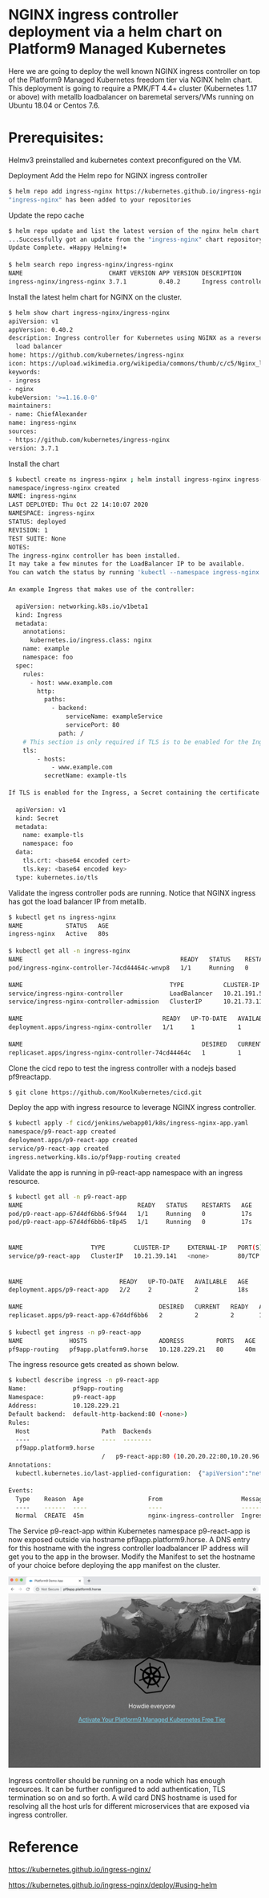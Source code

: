 # NGINX ingress controller deployment via a helm chart on Platform9 Managed Kubernetes
 
Here we are going to deploy the well known NGINX ingress controller on top of the Platform9 Managed Kubernetes freedom tier via NGINX helm chart. This deployment is going to require a PMK/FT 4.4+ cluster (Kubernetes 1.17 or above) with metallb loadbalancer on baremetal servers/VMs running on Ubuntu 18.04 or Centos 7.6.

# Prerequisites:
Helmv3 preinstalled and kubernetes context preconfigured on the VM.


Deployment
Add the Helm repo for NGINX ingress controller
```bash
$ helm repo add ingress-nginx https://kubernetes.github.io/ingress-nginx
"ingress-nginx" has been added to your repositories
```

Update the repo cache
```bash
$ helm repo update and list the latest version of the nginx helm chart
...Successfully got an update from the "ingress-nginx" chart repository
Update Complete. ⎈Happy Helming!⎈

$ helm search repo ingress-nginx/ingress-nginx
NAME                        CHART VERSION APP VERSION DESCRIPTION
ingress-nginx/ingress-nginx 3.7.1         0.40.2      Ingress controller for Kubernetes using NGINX a...
```

Install the latest helm chart for NGINX on the cluster.

```bash
$ helm show chart ingress-nginx/ingress-nginx
apiVersion: v1
appVersion: 0.40.2
description: Ingress controller for Kubernetes using NGINX as a reverse proxy and
  load balancer
home: https://github.com/kubernetes/ingress-nginx
icon: https://upload.wikimedia.org/wikipedia/commons/thumb/c/c5/Nginx_logo.svg/500px-Nginx_logo.svg.png
keywords:
- ingress
- nginx
kubeVersion: '>=1.16.0-0'
maintainers:
- name: ChiefAlexander
name: ingress-nginx
sources:
- https://github.com/kubernetes/ingress-nginx
version: 3.7.1
```

Install the chart
```bash
$ kubectl create ns ingress-nginx ; helm install ingress-nginx ingress-nginx/ingress-nginx -n ingress-nginx
namespace/ingress-nginx created
NAME: ingress-nginx
LAST DEPLOYED: Thu Oct 22 14:10:07 2020
NAMESPACE: ingress-nginx
STATUS: deployed
REVISION: 1
TEST SUITE: None
NOTES:
The ingress-nginx controller has been installed.
It may take a few minutes for the LoadBalancer IP to be available.
You can watch the status by running 'kubectl --namespace ingress-nginx get services -o wide -w ingress-nginx-controller'

An example Ingress that makes use of the controller:

  apiVersion: networking.k8s.io/v1beta1
  kind: Ingress
  metadata:
    annotations:
      kubernetes.io/ingress.class: nginx
    name: example
    namespace: foo
  spec:
    rules:
      - host: www.example.com
        http:
          paths:
            - backend:
                serviceName: exampleService
                servicePort: 80
              path: /
    # This section is only required if TLS is to be enabled for the Ingress
    tls:
        - hosts:
            - www.example.com
          secretName: example-tls

If TLS is enabled for the Ingress, a Secret containing the certificate and key must also be provided:

  apiVersion: v1
  kind: Secret
  metadata:
    name: example-tls
    namespace: foo
  data:
    tls.crt: <base64 encoded cert>
    tls.key: <base64 encoded key>
  type: kubernetes.io/tls
```

Validate the ingress controller pods are running. Notice that NGINX ingress has got the load balancer IP from metallb.
```bash
$ kubectl get ns ingress-nginx
NAME            STATUS   AGE
ingress-nginx   Active   80s

$ kubectl get all -n ingress-nginx
NAME                                            READY   STATUS    RESTARTS   AGE
pod/ingress-nginx-controller-74cd44464c-wnvp8   1/1     Running   0          87s

NAME                                         TYPE           CLUSTER-IP     EXTERNAL-IP      PORT(S)                      AGE
service/ingress-nginx-controller             LoadBalancer   10.21.191.58   10.128.231.217   80:30265/TCP,443:31087/TCP   87s
service/ingress-nginx-controller-admission   ClusterIP      10.21.73.114   <none>           443/TCP                      87s

NAME                                       READY   UP-TO-DATE   AVAILABLE   AGE
deployment.apps/ingress-nginx-controller   1/1     1            1           87s

NAME                                                  DESIRED   CURRENT   READY   AGE
replicaset.apps/ingress-nginx-controller-74cd44464c   1         1         1       87s
```
Clone the cicd repo to test the ingress controller with a nodejs based pf9reactapp.

```bash
$ git clone https://github.com/KoolKubernetes/cicd.git
```

Deploy the app with ingress resource to leverage NGINX ingress controller.
```bash
$ kubectl apply -f cicd/jenkins/webapp01/k8s/ingress-nginx-app.yaml
namespace/p9-react-app created
deployment.apps/p9-react-app created
service/p9-react-app created
ingress.networking.k8s.io/pf9app-routing created
```

Validate the app is running in p9-react-app namespace with an ingress resource.

```bash
$ kubectl get all -n p9-react-app
NAME                                READY   STATUS    RESTARTS   AGE
pod/p9-react-app-67d4df6bb6-5f944   1/1     Running   0          17s
pod/p9-react-app-67d4df6bb6-t8p45   1/1     Running   0          17s


NAME                   TYPE        CLUSTER-IP     EXTERNAL-IP   PORT(S)   AGE
service/p9-react-app   ClusterIP   10.21.39.141   <none>        80/TCP    18s


NAME                           READY   UP-TO-DATE   AVAILABLE   AGE
deployment.apps/p9-react-app   2/2     2            2           18s

NAME                                      DESIRED   CURRENT   READY   AGE
replicaset.apps/p9-react-app-67d4df6bb6   2         2         2       18s

$ kubectl get ingress -n p9-react-app
NAME             HOSTS                    ADDRESS         PORTS   AGE
pf9app-routing   pf9app.platform9.horse   10.128.229.21   80      40m
```

The ingress resource gets created as shown below.
```bash
$ kubectl describe ingress -n p9-react-app
Name:             pf9app-routing
Namespace:        p9-react-app
Address:          10.128.229.21
Default backend:  default-http-backend:80 (<none>)
Rules:
  Host                    Path  Backends
  ----                    ----  --------
  pf9app.platform9.horse
                          /   p9-react-app:80 (10.20.20.22:80,10.20.96.22:80)
Annotations:
  kubectl.kubernetes.io/last-applied-configuration:  {"apiVersion":"networking.k8s.io/v1beta1","kind":"Ingress","metadata":{"annotations":{},"name":"pf9app-routing","namespace":"p9-react-app"},"spec":{"rules":[{"host":"pf9app.platform9.horse","http":{"paths":[{"backend":{"serviceName":"p9-react-app","servicePort":80},"path":"/"}]}}]}}

Events:
  Type    Reason  Age                  From                      Message
  ----    ------  ----                 ----                      -------
  Normal  CREATE  45m                  nginx-ingress-controller  Ingress p9-react-app/pf9app-routing

```

The Service p9-react-app within Kubernetes namespace p9-react-app is now exposed outside via hostname pf9app.platform9.horse. A DNS entry for this hostname with the ingress controller loadbalancer IP address will get you to the app in the browser. Modify the Manifest to set the hostname of your choice before deploying the app manifest on the cluster.


![add-cred-dhub](https://github.com/KoolKubernetes/ingress/blob/master/nginx/images/app-ingress.png)


Ingress controller should be running on a node which has enough resources. It can be further configured to add authentication, TLS termination so on and so forth. A wild card DNS hostname is used for resolving all the host urls for different microservices that are exposed via ingress controller.



# Reference

https://kubernetes.github.io/ingress-nginx/

https://kubernetes.github.io/ingress-nginx/deploy/#using-helm
